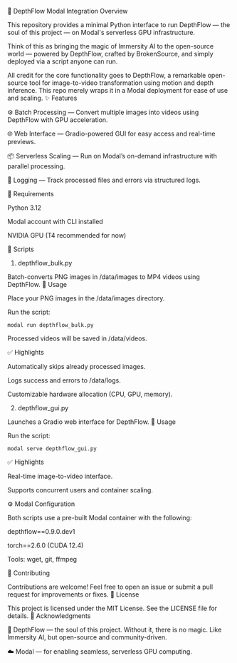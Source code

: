 🌌 DepthFlow Modal Integration
Overview

This repository provides a minimal Python interface to run DepthFlow — the soul of this project — on Modal's serverless GPU infrastructure.

Think of this as bringing the magic of Immersity AI to the open-source world — powered by DepthFlow, crafted by BrokenSource, and simply deployed via a script anyone can run.

All credit for the core functionality goes to DepthFlow, a remarkable open-source tool for image-to-video transformation using motion and depth inference. This repo merely wraps it in a Modal deployment for ease of use and scaling.
✨ Features

⚙️ Batch Processing — Convert multiple images into videos using DepthFlow with GPU acceleration.

🌐 Web Interface — Gradio-powered GUI for easy access and real-time previews.

📦 Serverless Scaling — Run on Modal’s on-demand infrastructure with parallel processing.

📁 Logging — Track processed files and errors via structured logs.

🔧 Requirements

Python 3.12

Modal account with CLI installed

NVIDIA GPU (T4 recommended for now)

📜 Scripts
1. depthflow_bulk.py

Batch-converts PNG images in /data/images to MP4 videos using DepthFlow.
🔹 Usage

Place your PNG images in the /data/images directory.

Run the script:

    modal run depthflow_bulk.py

Processed videos will be saved in /data/videos.

✅ Highlights

Automatically skips already processed images.

Logs success and errors to /data/logs.

Customizable hardware allocation (CPU, GPU, memory).

2. depthflow_gui.py

Launches a Gradio web interface for DepthFlow.
🔹 Usage

Run the script:

    modal serve depthflow_gui.py

✅ Highlights

Real-time image-to-video interface.

Supports concurrent users and container scaling.

⚙️ Modal Configuration

Both scripts use a pre-built Modal container with the following:

depthflow==0.9.0.dev1

torch==2.6.0 (CUDA 12.4)

Tools: wget, git, ffmpeg

🤝 Contributing

Contributions are welcome! Feel free to open an issue or submit a pull request for improvements or fixes.
📜 License

This project is licensed under the MIT License. See the LICENSE file for details.
🙏 Acknowledgments

🎥 DepthFlow — the soul of this project. Without it, there is no magic. Like Immersity AI, but open-source and community-driven.

☁️ Modal — for enabling seamless, serverless GPU computing.
